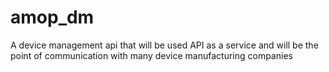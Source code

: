 # amop_dm
A device management api that will be used API as a service and will be the point of communication with many device manufacturing companies

